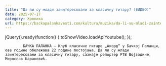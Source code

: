 ```yaml
---
title: "Да ли су млади заинтересовани за класичну гитару? (ВИДЕО)"
date: 2025-07-17
category: Хроника
url: https://backapalankavesti.com/kultura/muzika/da-li-su-mladi-zainteresovani-za-klasicnu-gitaru-video/
---
```


jQuery().ready(function() {
                            tdShowVideo.loadApiYoutube(); 
                        });
                        
                    
            БАЧКА ПАЛАНКА – Клуб класичне гитаре „Акорд“ у Бачкој Паланци, ове године обележава 22 године постојања. Да ли су млади заинтересовани за класичну гитару, сазнаје репортер РТВ Војводине, Мирослав Карановић.
